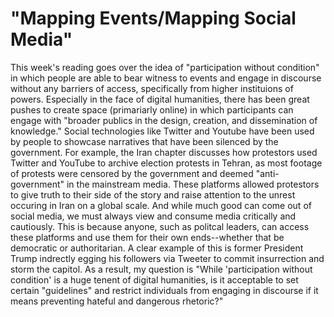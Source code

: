 # "Mapping Events/Mapping Social Media"
This week's reading goes over the idea of "participation without condition" in which people are able to bear witness to events and engage in discourse without any barriers of access, specifically from higher instituions of powers. Especially in the face of digital humanities, there has been great pushes to create space (primariarly online) in which participants can engage with "broader publics in the design, creation, and dissemination of knowledge." Social technologies like Twitter and Youtube have been used by people to showcase narratives that have been silenced by the government. For example, the Iran chapter discusses how protestors used Twitter and YouTube to archive election protests in Tehran, as most footage of protests were censored by the government and deemed "anti-government" in the mainstream media. These platforms allowed protestors to give truth to their side of the story and raise attention to the unrest occuring in Iran on a global scale. And while much good can come out of social media, we must always view and consume media critically and cautiously. This is because anyone, such as politcal leaders, can access these platforms and use them for their own ends--whether that be democratic or authoritarian. A clear example of this is former President Trump indrectly egging his followers via Tweeter to commit insurrection and storm the capitol. As a result, my question is "While 'participation without condition' is a huge tenent of digital humanities, is it acceptable to set certain "guidelines" and restrict individuals from engaging in discourse if it means preventing hateful and dangerous rhetoric?"
